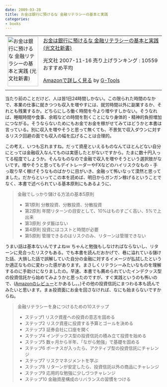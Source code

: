 ```yaml
---
date: 2009-03-28
title: お金は銀行に預けるな 金融リテラシーの基本と実践
categories:
- books
---
```

<table border="0" cellpadding="5">
<tbody>
<tr>
<td valign="top"><a href="http://www.amazon.co.jp/exec/obidos/ASIN/433403425X/warikiru-22/ref=nosim/" target="_blank"><img class="fig" src="http://ecx.images-amazon.com/images/I/31HNjoN4EPL._SL160_.jpg" border="0" alt="お金は銀行に預けるな   金融リテラシーの基本と実践 (光文社新書)" width="98" height="160" /></a></td>
<td valign="top"><span><a href="http://www.amazon.co.jp/%E3%81%8A%E9%87%91%E3%81%AF%E9%8A%80%E8%A1%8C%E3%81%AB%E9%A0%90%E3%81%91%E3%82%8B%E3%81%AA-%E9%87%91%E8%9E%8D%E3%83%AA%E3%83%86%E3%83%A9%E3%82%B7%E3%83%BC%E3%81%AE%E5%9F%BA%E6%9C%AC%E3%81%A8%E5%AE%9F%E8%B7%B5-%E5%85%89%E6%96%87%E7%A4%BE%E6%96%B0%E6%9B%B8-%E5%8B%9D%E9%96%93-%E5%92%8C%E4%BB%A3/dp/433403425X%3FSubscriptionId%3D15SMZCTB9V8NGR2TW082%26tag%3Dwarikiru-22%26linkCode%3Dxm2%26camp%3D2025%26creative%3D165953%26creativeASIN%3D433403425X" target="_blank">お金は銀行に預けるな   金融リテラシーの基本と実践 (光文社新書)</a><img style="border: none;" src="http://www.assoc-amazon.jp/e/ir?t=warikiru-22&amp;l=ur2&amp;o=9" alt="" width="1" height="1" /></span>

<span>光文社  2007-11-16
売り上げランキング : 10559
おすすめ平均  <img src="http://g-images.amazon.com/images/G/01/detail/stars-3-5.gif" alt="" /></span>

<span><a href="http://www.amazon.co.jp/%E3%81%8A%E9%87%91%E3%81%AF%E9%8A%80%E8%A1%8C%E3%81%AB%E9%A0%90%E3%81%91%E3%82%8B%E3%81%AA-%E9%87%91%E8%9E%8D%E3%83%AA%E3%83%86%E3%83%A9%E3%82%B7%E3%83%BC%E3%81%AE%E5%9F%BA%E6%9C%AC%E3%81%A8%E5%AE%9F%E8%B7%B5-%E5%85%89%E6%96%87%E7%A4%BE%E6%96%B0%E6%9B%B8-%E5%8B%9D%E9%96%93-%E5%92%8C%E4%BB%A3/dp/433403425X%3FSubscriptionId%3D15SMZCTB9V8NGR2TW082%26tag%3Dwarikiru-22%26linkCode%3Dxm2%26camp%3D2025%26creative%3D165953%26creativeASIN%3D433403425X" target="_blank">Amazonで詳しく見る</a></span> <span>by <a href="http://www.goodpic.com/mt/aws/index.html">G-Tools</a></span></td>
</tr>
</tbody>
</table>
当たり前のことだけど、人は皆1日24時間しかない。この限られた時間のなかで、本業の仕事に就きつつも収入を増やすには、就労時間以外に副業するか、それとも残業するか。どちらにしろ働く時間を今より増やすしかない。そうなれば、睡眠時間や食事、余暇などの時間を割くことになり身体的・精神的負担増加につながる。そうならないためにもお金でお金を稼がせてみてはどうかと本書は言っている。別に収入を増やそうと思って無くても、不景気で収入ダウンに対するリスク回避の面でも収入の幅を広げることは合理的。

この考え、いつも忘れますね。だって資産といえるものなんてほとんどない自分にとっては金融収入なんてものは実感したとがないですから。たまに数十円入ってる程度でしょうか。そんなものなので金融で収入を増やそうという選択肢がないです。増やそうと思ってもデイトレーダーやFXなどのハイリスクなもの・手っ取り早く稼げそうなものばかりに目がいき、金融って怖いなって漠然と思ってました。だからといってこの本を読めば、明日からガンガン稼げるということでなく、本書で述べられている基本原則にもあるように、
<blockquote>金融でしっかり儲ける方法の基本5原則
<ul>
	<li>第1原則 分散投資、分散投資、分散投資</li>
	<li>第2原則 年間リターンの目安として、10%はものすごく高い、5%で上出来</li>
	<li>第3原則 タダ飯はない</li>
	<li>第4原則 投資にはコストと時間が必要</li>
	<li>第5原則 管理できるのはリスクのみ、リターンは管理できない</li>
</ul>
</blockquote>
うまい話は基本ないんですよねｗ
ちゃんと勉強もしなければならないし、リターンに見合ったリスクもある。でも本書を読んだおかげで、巷に溢れている儲けた話、大損した話で誤解していた自分の金融に対するイメージが払拭したというか適正なものに変わった感があります。まさしくリテラシーみたいなものを理解するのに手助けになりましたの。早速、本書でも薦められていたインデクッス型の投資信託から始めてみようかと思ったのですが、すぐ実践というのも怖いので、(<a href="http://www.amazon.co.jp/product-reviews/433403425X/ref=cm_cr_dp_hist_1?ie=UTF8&amp;showViewpoints=0&amp;filterBy=addOneStar">Amazonのレビュー</a>とかあるし。。)その他の投資信託にまつわる本も読んでみたいと思います。まぁ投資面にお金を回さなければ、なにも始まらないですからね。
<blockquote>金融リテラシーを身につけるための10ステップ
<ul>
	<li>ステップ1 リスク資産への投資の意志を固める</li>
	<li>ステップ2 リスク資産に投資する予算とゴールを決める</li>
	<li>ステップ3 証券会社に口座を開く</li>
	<li>ステップ4 インデックス型の投資信託の積み立て投資を始める</li>
	<li>ステップ5 数ヶ月から半年、「ながら勉強」で基礎を固める</li>
	<li>ステップ6 ボーナスが入ったら、アクティブ型の投資信託にチャレンジ</li>
	<li>ステップ7 リスクマネジメントを学ぶ</li>
	<li>ステップ8 リターンが安定したら、投資信託以外の商品にチャレンジ</li>
	<li>ステップ9 応用的な勉強に少しづつチャレンジ</li>
	<li>ステップ10 金融資産構成のリバランスの習慣をつける</li>
</ul>
</blockquote>
